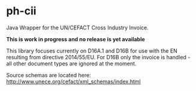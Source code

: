 # ph-cii
Java Wrapper for the UN/CEFACT Cross Industry Invoice.

**This is work in progress and no release is yet available**

This library focuses currently on D16A.1 and D16B for use with the EN resulting from directive 2014/55/EU.
For D16B only the invoice is handled - all other document types are ignored at the moment.

Source schemas are located here: http://www.unece.org/cefact/xml_schemas/index.html
